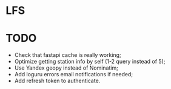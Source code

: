 # **LFS**

# TODO
- Check that fastapi cache is really working;
- Optimize getting station info by self (1-2 query instead of 5);
- Use Yandex geopy instead of Nominatim;
- Add loguru errors email notifications if needed;
- Add refresh token to authenticate.